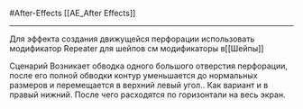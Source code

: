 #After-Effects 
[[AE_After Effects]]
________
Для эффекта создания движущейся перфорации использовать модификатор Repeater для шейпов см модификаторы в[[Шейпы]]

Сценарий
Возникает обводка одного большого отверстия перфорации, после его полной обводки контур уменьшается до нормальных размеров и перемещается в верхний левый угол.. Как вариант и в правый нижний.
После чего расходятся по горизонтали на весь экран.